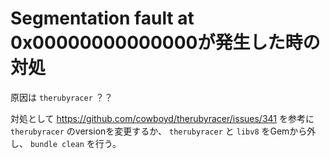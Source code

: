 # Segmentation fault at 0x00000000000000が発生した時の対処

原因は `therubyracer` ？？

対処として https://github.com/cowboyd/therubyracer/issues/341 を参考に `therubyracer` のversionを変更するか、
`therubyracer` と `libv8` をGemから外し、 `bundle clean` を行う。
